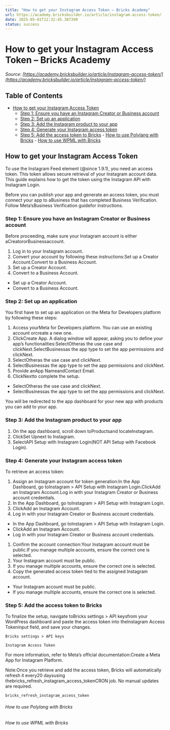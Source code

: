 ```yaml
---
title: "How to get your Instagram Access Token – Bricks Academy"
url: https://academy.bricksbuilder.io/article/instagram-access-token/
date: 2025-05-01T12:32:45.387399
status: success
---
```


# How to get your Instagram Access Token – Bricks Academy

*Source: [https://academy.bricksbuilder.io/article/instagram-access-token/](https://academy.bricksbuilder.io/article/instagram-access-token/)*

## Table of Contents

- [How to get your Instagram Access Token](#how-to-get-your-instagram-access-token)
  - [Step 1: Ensure you have an Instagram Creator or Business account](#step-1-ensure-you-have-an-instagram-creator-or-business-account)
  - [Step 2: Set up an application](#step-2-set-up-an-application)
  - [Step 3: Add the Instagram product to your app](#step-3-add-the-instagram-product-to-your-app)
  - [Step 4: Generate your Instagram access token](#step-4-generate-your-instagram-access-token)
  - [Step 5: Add the access token to Bricks](#step-5-add-the-access-token-to-bricks)
        - [How to use Polylang with Bricks](#how-to-use-polylang-with-bricks)
        - [How to use WPML with Bricks](#how-to-use-wpml-with-bricks)

## How to get your Instagram Access Token

To use the Instagram Feed element (@since 1.9.1), you need an access token. This token allows secure retrieval of your Instagram account data. This guide explains how to get the token using the Instagram API with Instagram Login.

Before you can publish your app and generate an access token, you must connect your app to aBusiness that has completed Business Verification. Follow Meta’sBusiness Verification guidefor instructions.

### Step 1: Ensure you have an Instagram Creator or Business account

Before proceeding, make sure your Instagram account is either aCreatororBusinessaccount.

1. Log in to your Instagram account.
2. Convert your account by following these instructions:Set up a Creator Account.Convert to a Business Account.
3. Set up a Creator Account.
4. Convert to a Business Account.

- Set up a Creator Account.
- Convert to a Business Account.

### Step 2: Set up an application

You first have to set up an application on the Meta for Developers platform by following these steps:

1. Access yourMeta for Developers platform. You can use an existing account orcreate a new one.
2. ClickCreate App. A dialog window will appear, asking you to define your app’s functionalities:SelectOtheras the use case and clickNext.SelectBusinessas the app type to set the app permissions and clickNext.
3. SelectOtheras the use case and clickNext.
4. SelectBusinessas the app type to set the app permissions and clickNext.
5. Provide anApp NameandContact Email.
6. ClickNextto complete the setup.

- SelectOtheras the use case and clickNext.
- SelectBusinessas the app type to set the app permissions and clickNext.

You will be redirected to the app dashboard for your new app with products you can add to your app.

### Step 3: Add the Instagram product to your app

1. On the app dashboard, scroll down toProductsand locateInstagram.
2. ClickSet Upnext to Instagram.
3. SelectAPI Setup with Instagram Login(NOT API Setup with Facebook Login).

### Step 4: Generate your Instagram access token

To retrieve an access token:

1. Assign an Instagram account for token generation:In the App Dashboard, go toInstagram > API Setup with Instagram Login.ClickAdd an Instagram Account.Log in with your Instagram Creator or Business account credentials.
2. In the App Dashboard, go toInstagram > API Setup with Instagram Login.
3. ClickAdd an Instagram Account.
4. Log in with your Instagram Creator or Business account credentials.

- In the App Dashboard, go toInstagram > API Setup with Instagram Login.
- ClickAdd an Instagram Account.
- Log in with your Instagram Creator or Business account credentials.

1. Confirm the account connection:Your Instagram account must be public.If you manage multiple accounts, ensure the correct one is selected.
2. Your Instagram account must be public.
3. If you manage multiple accounts, ensure the correct one is selected.
4. Copy the generated access token tied to the assigned Instagram account.

- Your Instagram account must be public.
- If you manage multiple accounts, ensure the correct one is selected.

### Step 5: Add the access token to Bricks

To finalize the setup, navigate toBricks settings > API keysfrom your WordPress dashboard and paste the access token into theInstagram Access Tokeninput field, and save your changes.

`Bricks settings > API keys`

`Instagram Access Token`

For more information, refer to Meta’s official documentation:Create a Meta App for Instagram Platform.

Note:Once you retrieve and add the access token, Bricks will automatically refresh it every20 daysusing thebricks_refresh_instagram_access_tokenCRON job. No manual updates are required.

`bricks_refresh_instagram_access_token`

###### How to use Polylang with Bricks

###### How to use WPML with Bricks

